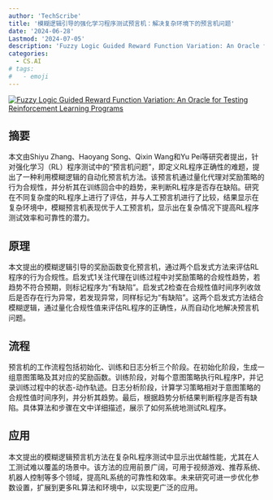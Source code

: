 ```yaml
---
author: 'TechScribe'
title: '模糊逻辑引导的强化学习程序测试预言机：解决复杂环境下的预言机问题'
date: '2024-06-28'
Lastmod: '2024-07-05'
description: 'Fuzzy Logic Guided Reward Function Variation: An Oracle for Testing Reinforcement Learning Programs'
categories:
  - CS.AI
# tags:
#   - emoji
---
```


[![Fuzzy Logic Guided Reward Function Variation: An Oracle for Testing Reinforcement Learning Programs](https://arxiv-research-1301205113.cos.ap-guangzhou.myqcloud.com/images/2406.19812v1.pdf_0.jpg)](https://arxiv.org/abs/2406.19812v1)

## 摘要

本文由Shiyu Zhang、Haoyang Song、Qixin Wang和Yu Pei等研究者提出，针对强化学习（RL）程序测试中的“预言机问题”，即定义RL程序正确性的难题，提出了一种利用模糊逻辑的自动化预言机方法。该预言机通过量化代理对奖励策略的行为合规性，并分析其在训练回合中的趋势，来判断RL程序是否存在缺陷。研究在不同复杂度的RL程序上进行了评估，并与人工预言机进行了比较，结果显示在复杂环境中，模糊预言机表现优于人工预言机，显示出在复杂情况下提高RL程序测试效率和可靠性的潜力。<!--more-->

## 原理

本文提出的模糊逻辑引导的奖励函数变化预言机，通过两个启发式方法来评估RL程序的行为合规性。启发式1关注代理在训练过程中对奖励策略的合规性趋势，若趋势不符合预期，则标记程序为“有缺陷”。启发式2检查在合规性值时间序列收敛后是否存在行为异常，若发现异常，同样标记为“有缺陷”。这两个启发式方法结合模糊逻辑，通过量化合规性值来评估RL程序的正确性，从而自动化地解决预言机问题。

## 流程

预言机的工作流程包括初始化、训练和日志分析三个阶段。在初始化阶段，生成一组意图策略及其对应的奖励函数。训练阶段，对每个意图策略执行RL程序P，并记录训练过程中的状态-动作轨迹。日志分析阶段，计算学习策略相对于意图策略的合规性值时间序列，并分析其趋势。最后，根据趋势分析结果判断程序是否有缺陷。具体算法和步骤在文中详细描述，展示了如何系统地测试RL程序。

## 应用

本文提出的模糊逻辑预言机方法在复杂RL程序测试中显示出优越性能，尤其在人工测试难以覆盖的场景中。该方法的应用前景广阔，可用于视频游戏、推荐系统、机器人控制等多个领域，提高RL系统的可靠性和效率。未来研究可进一步优化参数设置，扩展到更多RL算法和环境中，以实现更广泛的应用。